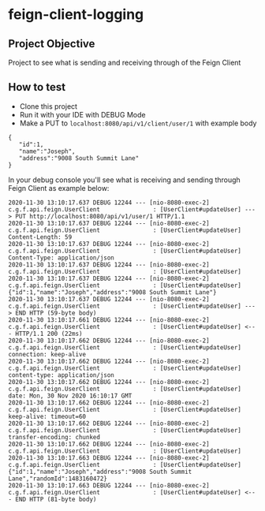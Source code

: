 # feign-client-logging

## Project Objective
Project to see what is sending and receiving through of the Feign Client

## How to test

 - Clone this project
 - Run it with your IDE with DEBUG Mode
 - Make a PUT to `localhost:8080/api/v1/client/user/1` with example body
 ````
{
	"id":1,
	"name":"Joseph",
	"address":"9008 South Summit Lane"
}
````

In your debug console you'll see what is receiving and sending through Feign Client as example below:

    2020-11-30 13:10:17.637 DEBUG 12244 --- [nio-8080-exec-2] c.g.f.api.feign.UserClient               : [UserClient#updateUser] ---> PUT http://localhost:8080/api/v1/user/1 HTTP/1.1
    2020-11-30 13:10:17.637 DEBUG 12244 --- [nio-8080-exec-2] c.g.f.api.feign.UserClient               : [UserClient#updateUser] Content-Length: 59
    2020-11-30 13:10:17.637 DEBUG 12244 --- [nio-8080-exec-2] c.g.f.api.feign.UserClient               : [UserClient#updateUser] Content-Type: application/json
    2020-11-30 13:10:17.637 DEBUG 12244 --- [nio-8080-exec-2] c.g.f.api.feign.UserClient               : [UserClient#updateUser] 
    2020-11-30 13:10:17.637 DEBUG 12244 --- [nio-8080-exec-2] c.g.f.api.feign.UserClient               : [UserClient#updateUser] {"id":1,"name":"Joseph","address":"9008 South Summit Lane"}
    2020-11-30 13:10:17.637 DEBUG 12244 --- [nio-8080-exec-2] c.g.f.api.feign.UserClient               : [UserClient#updateUser] ---> END HTTP (59-byte body)
    2020-11-30 13:10:17.661 DEBUG 12244 --- [nio-8080-exec-2] c.g.f.api.feign.UserClient               : [UserClient#updateUser] <--- HTTP/1.1 200 (22ms)
    2020-11-30 13:10:17.662 DEBUG 12244 --- [nio-8080-exec-2] c.g.f.api.feign.UserClient               : [UserClient#updateUser] connection: keep-alive
    2020-11-30 13:10:17.662 DEBUG 12244 --- [nio-8080-exec-2] c.g.f.api.feign.UserClient               : [UserClient#updateUser] content-type: application/json
    2020-11-30 13:10:17.662 DEBUG 12244 --- [nio-8080-exec-2] c.g.f.api.feign.UserClient               : [UserClient#updateUser] date: Mon, 30 Nov 2020 16:10:17 GMT
    2020-11-30 13:10:17.662 DEBUG 12244 --- [nio-8080-exec-2] c.g.f.api.feign.UserClient               : [UserClient#updateUser] keep-alive: timeout=60
    2020-11-30 13:10:17.662 DEBUG 12244 --- [nio-8080-exec-2] c.g.f.api.feign.UserClient               : [UserClient#updateUser] transfer-encoding: chunked
    2020-11-30 13:10:17.662 DEBUG 12244 --- [nio-8080-exec-2] c.g.f.api.feign.UserClient               : [UserClient#updateUser] 
    2020-11-30 13:10:17.663 DEBUG 12244 --- [nio-8080-exec-2] c.g.f.api.feign.UserClient               : [UserClient#updateUser] {"id":1,"name":"Joseph","address":"9008 South Summit Lane","randomId":1483160472}
    2020-11-30 13:10:17.663 DEBUG 12244 --- [nio-8080-exec-2] c.g.f.api.feign.UserClient               : [UserClient#updateUser] <--- END HTTP (81-byte body)
